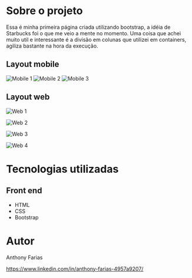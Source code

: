 # Sobre o projeto

Essa é minha primeira página criada utilizando bootstrap, a idéia de Starbucks foi o que me veio a mente no momento. Uma coisa que achei muito util e interessante é a divisão em colunas que utilizei em containers, agiliza bastante na hora da execução.

## Layout mobile
![Mobile 1](https://media-exp1.licdn.com/dms/image/C562CAQFtqDv39h5AiQ/comment-image-shrink_8192_1280/0/1620310131965?e=1620399600&v=beta&t=dygDtlWMoOD5IdWYpwt_VqnnZ7UY2s3ewdyxNLS-Emc) ![Mobile 2](https://media-exp1.licdn.com/dms/image/C562CAQHXd3lL3D0ZAA/comment-image-shrink_8192_1280/0/1620310141865?e=1620399600&v=beta&t=dfinevvmhEoVbxg3p0W7IavlEHTwr8lawIi8VaWOsbI) ![Mobile 3](https://media-exp1.licdn.com/dms/image/C562CAQG9-af5d_fDVA/comment-image-shrink_8192_1280/0/1620310149336?e=1620399600&v=beta&t=OHNmpdUOr0FXrahtoMLiPrVPzcn8HRqTVu1QrF2hSiE)

## Layout web
![Web 1](https://media-exp1.licdn.com/dms/image/C5622AQFTy38U1o6HPA/feedshare-shrink_2048_1536/0/1620309505368?e=1623283200&v=beta&t=mscEddHX-BC2t6MnGoc0upfoh_UeTC0nGt64mCbszYk)

![Web 2](https://media-exp1.licdn.com/dms/image/C5622AQEse2B2N34FcA/feedshare-shrink_2048_1536/0/1620309504892?e=1623283200&v=beta&t=msAMB2yAI0UB_cvKJfCPylLr3cA-1vznkbgzRPHbBLk)

![Web 3](https://media-exp1.licdn.com/dms/image/C5622AQEX_Nk6ki5vMA/feedshare-shrink_2048_1536/0/1620309505635?e=1623283200&v=beta&t=1NRKvhRQ7IxK0GdIxZ9kdadjOXRqCE6xTv_mHDIEJr4)

![Web 4](https://media-exp1.licdn.com/dms/image/C5622AQGujnr-jdfJ8w/feedshare-shrink_2048_1536/0/1620309506027?e=1623283200&v=beta&t=b1Ii26yJpDvBbTqx7Fxidxb0Ua1k1Y1SHvhtjVabmU4)

# Tecnologias utilizadas

## Front end
- HTML
- CSS 
- Bootstrap

# Autor

Anthony Farias

https://www.linkedin.com/in/anthony-farias-4957a9207/

